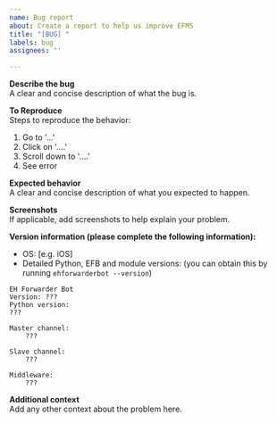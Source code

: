 ```yaml
---
name: Bug report
about: Create a report to help us improve EFMS
title: "[BUG] "
labels: bug
assignees: ''

---
```


<!--
ATTENTION:
Please ensure that the bug is about EFB Facebook Messenger Slave Channel.
Bugs caused by other modules should go to their respective repositories.
Irrelevant issues will be locked, transferred, or removed.

Please only write in English.
-->

**Describe the bug**  
A clear and concise description of what the bug is.

**To Reproduce**  
Steps to reproduce the behavior:
1. Go to '...'
2. Click on '....'
3. Scroll down to '....'
4. See error

**Expected behavior**  
A clear and concise description of what you expected to happen.

**Screenshots**  
If applicable, add screenshots to help explain your problem.

**Version information (please complete the following information):**  
- OS: [e.g. iOS]
- Detailed Python, EFB and module versions: (you can obtain this by running `ehforwarderbot --version`)

```
EH Forwarder Bot
Version: ???
Python version:
???

Master channel:
    ???

Slave channel:
    ???

Middleware:
    ???
```


**Additional context**  
Add any other context about the problem here.
